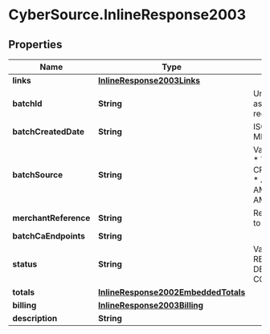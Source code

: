 # CyberSource.InlineResponse2003

## Properties
Name | Type | Description | Notes
------------ | ------------- | ------------- | -------------
**links** | [**InlineResponse2003Links**](InlineResponse2003Links.md) |  | [optional] 
**batchId** | **String** | Unique identification number assigned to the submitted request. | [optional] 
**batchCreatedDate** | **String** | ISO-8601 format: yyyy-MM-ddTHH:mm:ssZ | [optional] 
**batchSource** | **String** | Valid Values:   * SCHEDULER   * TOKEN_API   * CREDIT_CARD_FILE_UPLOAD   * AMEX_REGSITRY   * AMEX_REGISTRY_API   * AMEX_MAINTENANCE  | [optional] 
**merchantReference** | **String** | Reference used by merchant to identify batch. | [optional] 
**batchCaEndpoints** | **String** |  | [optional] 
**status** | **String** | Valid Values:   * REJECTED   * RECEIVED   * VALIDATED   * DECLINED   * PROCESSING   * COMPLETED  | [optional] 
**totals** | [**InlineResponse2002EmbeddedTotals**](InlineResponse2002EmbeddedTotals.md) |  | [optional] 
**billing** | [**InlineResponse2003Billing**](InlineResponse2003Billing.md) |  | [optional] 
**description** | **String** |  | [optional] 


